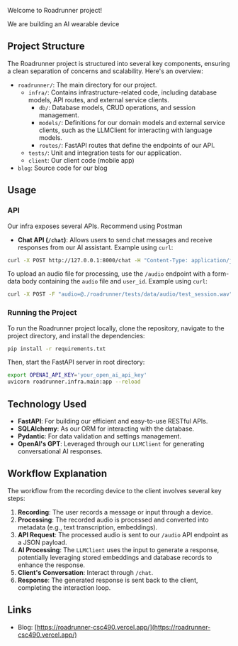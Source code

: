 Welcome to Roadrunner project!

We are building an AI wearable device

## Project Structure

The Roadrunner project is structured into several key components, ensuring a clean separation of concerns and scalability. Here's an overview:

- `roadrunner/`: The main directory for our project.
  - `infra/`: Contains infrastructure-related code, including database models, API routes, and external service clients.
    - `db/`: Database models, CRUD operations, and session management.
    - `models/`: Definitions for our domain models and external service clients, such as the LLMClient for interacting with language models.
    - `routes/`: FastAPI routes that define the endpoints of our API.
  - `tests/`: Unit and integration tests for our application.
  - `client`: Our client code (mobile app)
- `blog`: Source code for our blog

## Usage

### API

Our infra exposes several APIs. Recommend using Postman

- **Chat API (`/chat`)**: Allows users to send chat messages and receive responses from our AI assistant. Example using `curl`:

```bash
curl -X POST http://127.0.0.1:8000/chat -H "Content-Type: application/json" -d '{"message": "Hello, World!"}'
```

To upload an audio file for processing, use the `/audio` endpoint with a form-data body containing the `audio` file and `user_id`. Example using `curl`:

```bash
curl -X POST -F "audio=@./roadrunner/tests/data/audio/test_session.wav" http://127.0.0.1:8000/audio
```

### Running the Project

To run the Roadrunner project locally, clone the repository, navigate to the project directory, and install the dependencies:

```bash
pip install -r requirements.txt
```

Then, start the FastAPI server in root directory:

```bash
export OPENAI_API_KEY='your_open_ai_api_key'
uvicorn roadrunner.infra.main:app --reload
```

## Technology Used

- **FastAPI**: For building our efficient and easy-to-use RESTful APIs.
- **SQLAlchemy**: As our ORM for interacting with the database.
- **Pydantic**: For data validation and settings management.
- **OpenAI's GPT**: Leveraged through our `LLMClient` for generating conversational AI responses.

## Workflow Explanation

The workflow from the recording device to the client involves several key steps:

1. **Recording**: The user records a message or input through a device.
2. **Processing**: The recorded audio is processed and converted into metadata (e.g., text transcription, embeddings).
3. **API Request**: The processed audio is sent to our `/audio` API endpoint as a JSON payload.
4. **AI Processing**: The `LLMClient` uses the input to generate a response, potentially leveraging stored embeddings and database records to enhance the response.
5. **Client's Conversation**: Interact through `/chat`.
6. **Response**: The generated response is sent back to the client, completing the interaction loop.

## Links

- Blog: [https://roadrunner-csc490.vercel.app/](https://roadrunner-csc490.vercel.app/)
